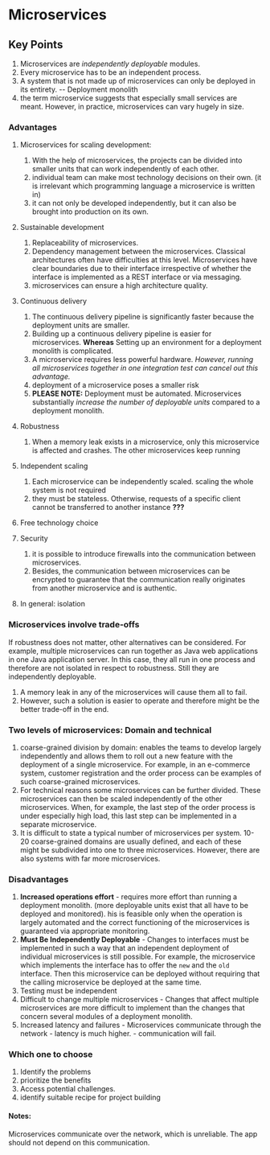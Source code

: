 # Microservices

## Key Points

1. Microservices are _independently deployable_ modules. 
2. Every microservice has to be an independent process.
3. A system that is not made up of microservices can only be deployed in its entirety. -- Deployment monolith
4. the term microservice suggests that especially small services are meant. However, in practice, microservices can 
   vary hugely in size.


### Advantages

1. Microservices for scaling development:
   1. With the help of microservices, the projects can be divided into smaller units that can work independently of 
      each other.
   2. individual team can make most technology decisions on their own. (it is irrelevant which programming language 
      a microservice is written in) 
   3. it can not only be developed independently, but it can also be brought into production on its own.
   
2. Sustainable development
   1. Replaceability of microservices.
   2. Dependency management between the microservices. Classical architectures often have difficulties at this level.
      Microservices have clear boundaries due to their interface irrespective of whether the interface is 
      implemented as a REST interface or via messaging. 
   3. microservices can ensure a high architecture quality.
3. Continuous delivery
   1. The continuous delivery pipeline is significantly faster because the deployment units are smaller.
   2. Building up a continuous delivery pipeline is easier for microservices. **Whereas** Setting up an environment for a 
      deployment monolith is complicated.
   3. A microservice requires less powerful hardware. _However, running all microservices together in one 
      integration test can cancel out this advantage._
   4. deployment of a microservice poses a smaller risk
   5. **PLEASE NOTE:** Deployment must be automated. Microservices substantially _increase the number of deployable 
      units_ compared to a deployment monolith. 
4. Robustness
   1. When a memory leak exists in a microservice, only this microservice is affected and crashes. The other 
      microservices keep running

5. Independent scaling
   1. Each microservice can be independently scaled. scaling the whole system is not required 
   2. they must be stateless. Otherwise, requests of a specific client cannot be transferred to another instance **???**

6. Free technology choice

7. Security
   1. it is possible to introduce firewalls into the communication between microservices. 
   2. Besides, the communication between microservices can be encrypted to guarantee that the communication really 
      originates from another microservice and is authentic.

8. In general: isolation


### Microservices involve trade-offs
If robustness does not matter, other alternatives can be considered. For example, multiple microservices can run 
together as Java web applications in one Java application server. In this case, they all run in one process and 
therefore are not isolated in respect to robustness. Still they are independently deployable. 
1. A memory leak in any of the microservices will cause them all to fail. 
2. However, such a solution is easier to operate and therefore might be the better trade-off in the end.

### Two levels of microservices: Domain and technical
1. coarse-grained division by domain: enables the teams to develop largely independently and allows them to roll out 
   a new feature with the deployment of a single microservice. For example, in an e-commerce system, customer 
   registration and the order process can be examples of such coarse-grained microservices. 
2. For technical reasons some microservices can be further divided. These microservices can then be scaled 
   independently of the other microservices. When, for example, the last step of the order process is under 
   especially high load, this last step can be implemented in a separate microservice.  
3. It is difficult to state a typical number of microservices per system. 10-20 coarse-grained domains are usually 
   defined, and each of these might be subdivided into one to three microservices. However, there are also systems 
   with far more microservices.  


### Disadvantages

1. **Increased operations effort** - requires more effort than running a deployment monolith. (more deployable units 
   exist that all have to be deployed and monitored). his is feasible only when the operation is largely automated 
   and the correct functioning of the microservices is guaranteed via appropriate monitoring. 
2. **Must Be Independently Deployable** - Changes to interfaces must be implemented in such a way that an independent 
   deployment of individual microservices is still possible. For example, the microservice which implements the 
   interface has to offer the `new` and the `old` interface. Then this microservice can be deployed without requiring 
   that the calling microservice be deployed at the same time.  
3. Testing must be independent
4. Difficult to change multiple microservices - Changes that affect multiple microservices are more difficult to 
   implement than the changes that concern several modules of a deployment monolith.
5. Increased latency and failures - Microservices communicate through the network - latency is much higher. - 
   communication will fail. 

### Which one to choose

1. Identify the problems 
2. prioritize the benefits 
3. Access potential challenges.
4. identify suitable recipe for project building

#### Notes:
Microservices communicate over the network, which is unreliable. The app should not depend on this communication.

